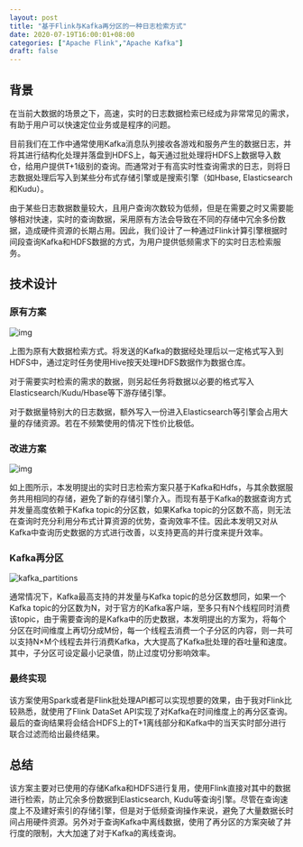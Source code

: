 ```yaml
---
layout: post
title: "基于Flink与Kafka再分区的一种日志检索方式"
date: 2020-07-19T16:00:01+08:00
categories: ["Apache Flink","Apache Kafka"]
draft: false
---
```


## 背景

在当前大数据的场景之下，高速，实时的日志数据检索已经成为非常常见的需求，有助于用户可以快速定位业务或是程序的问题。

目前我们在工作中通常使用Kafka消息队列接收各游戏和服务产生的数据日志，并将其进行结构化处理并落盘到HDFS上，每天通过批处理将HDFS上数据导入数仓，给用户提供T+1级别的查询。而通常对于有高实时性查询需求的日志，则将日志数据处理后写入到某些分布式存储引擎或是搜索引擎（如Hbase, Elasticsearch和Kudu）。

由于某些日志数据数量较大，且用户查询次数较为低频，但是在需要之时又需要能够相对快速，实时的查询数据，采用原有方法会导致在不同的存储中冗余多份数据，造成硬件资源的长期占用。因此，我们设计了一种通过Flink计算引擎根据时间段查询Kafka和HDFS数据的方式，为用户提供低频需求下的实时日志检索服务。

## 技术设计

### 原有方案

![img](https://gitee.com/ysn2233/imgurls/raw/master/img/clip_image002.png)

上图为原有大数据检索方式。将发送的Kafka的数据经处理后以一定格式写入到HDFS中，通过定时任务使用Hive按天处理HDFS数据作为数据仓库。

对于需要实时检索的需求的数据，则另起任务将数据以必要的格式写入Elasticsearch/Kudu/Hbase等下游存储引擎。

对于数据量特别大的日志数据，额外写入一份进入Elasticsearch等引擎会占用大量的存储资源。若在不频繁使用的情况下性价比极低。

### 改进方案

![img](https://gitee.com/ysn2233/imgurls/raw/master/img/clip_image001.png)

如上图所示，本发明提出的实时日志检索方案只基于Kafka和Hdfs，与其余数据服务共用相同的存储，避免了新的存储引擎介入。而现有基于Kafka的数据查询方式并发量高度依赖于Kafka topic的分区数，如果Kafka topic的分区数不高，则无法在查询时充分利用分布式计算资源的优势，查询效率不佳。因此本发明又对从Kafka中查询历史数据的方式进行改善，以支持更高的并行度来提升效率。

### Kafka再分区

![kafka_partitions](https://gitee.com/ysn2233/imgurls/raw/master/img/kafka_partitions.png)

通常情况下，Kafka最高支持的并发量与Kafka topic的总分区数想同，如果一个Kafka topic的分区数为N，对于官方的Kafka客户端，至多只有N个线程同时消费该topic，由于需要查询的是Kafka中的历史数据，本发明提出的方案为，将每个分区在时间维度上再切分成M份，每一个线程去消费一个子分区的内容，则一共可以支持N×M个线程去并行消费Kafka，大大提高了Kafka批处理的吞吐量和速度。其中，子分区可设定最小记录值，防止过度切分影响效率。

### 最终实现

该方案使用Spark或者是Flink批处理API都可以实现想要的效果，由于我对Flink比较熟悉，就使用了Flink DataSet API实现了对Kafka在时间维度上的再分区查询。最后的查询结果将会结合HDFS上的T+1离线部分和Kafka中的当天实时部分进行联合过滤而给出最终结果。



## 总结

该方案主要对已使用的存储Kafka和HDFS进行复用，使用Flink直接对其中的数据进行检索，防止冗余多份数据到Elasticsearch, Kudu等查询引擎。尽管在查询速度上不及建好索引的存储引擎，但是对于低频查询操作来说，避免了大量数据长时间占用硬件资源。另外对于查询Kafka中离线数据，使用了再分区的方案突破了并行度的限制，大大加速了对于Kafka的离线查询。



